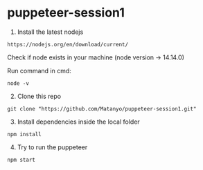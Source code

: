 # puppeteer-session1

1. Install the latest nodejs

```
https://nodejs.org/en/download/current/
```

Check if node exists in your machine (node version -> 14.14.0)

Run command in cmd:

```
node -v
```


2. Clone this repo

```
git clone "https://github.com/Matanyo/puppeteer-session1.git"
```

3. Install dependencies inside the local folder

```
npm install
```

4. Try to run the puppeteer

```
npm start
```
